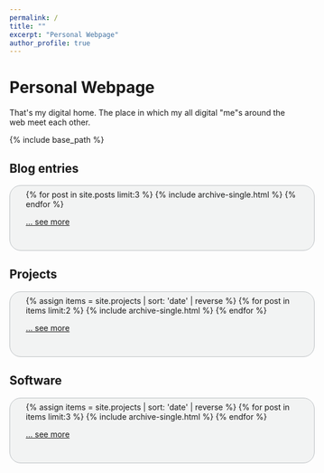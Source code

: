 ```yaml
---
permalink: /
title: ""
excerpt: "Personal Webpage"
author_profile: true
---
```


<style>
#roundedbox {
  border-radius: 20px;
  background: #f2f3f3;
  padding: 0.5em 0.5em 2em 2em;
  width: 100%;
  border: 1px solid #bdc1c4;
}
</style>


# Personal Webpage

That's my digital home. The place in which my all digital "me"s around the web meet each other.

{% include base_path %}

## Blog entries
<div id="roundedbox">
{% for post in site.posts limit:3 %}
  {% include archive-single.html %}
{% endfor %}

<a href="{{ base_path }}/blog" rel="permalink">... see more</a>
</div>


## Projects
<div id="roundedbox">
{% assign items = site.projects | sort: 'date' | reverse %}
{% for post in items limit:2 %}
  {% include archive-single.html %}
{% endfor %}

<a href="{{ base_path }}/projects" rel="permalink">... see more</a>
</div>


## Software
<div id="roundedbox">
{% assign items = site.projects | sort: 'date' | reverse %}
{% for post in items limit:3 %}
  {% include archive-single.html %}
{% endfor %}

<a href="{{ base_path }}/software" rel="permalink">... see more</a>
</div>
